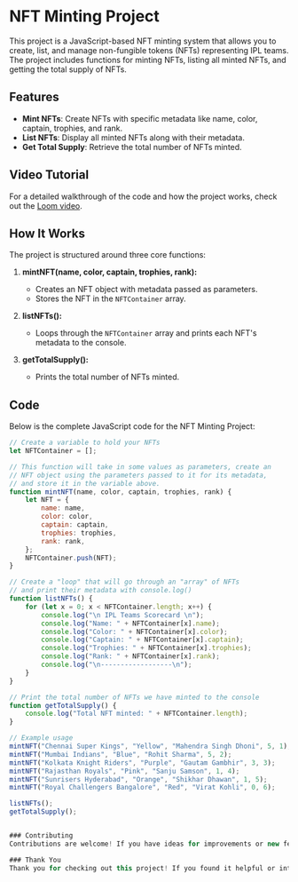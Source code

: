 

# NFT Minting Project

This project is a JavaScript-based NFT minting system that allows you to create, list, and manage non-fungible tokens (NFTs) representing IPL teams. The project includes functions for minting NFTs, listing all minted NFTs, and getting the total supply of NFTs.

## Features

- **Mint NFTs**: Create NFTs with specific metadata like name, color, captain, trophies, and rank.
- **List NFTs**: Display all minted NFTs along with their metadata.
- **Get Total Supply**: Retrieve the total number of NFTs minted.

## Video Tutorial

For a detailed walkthrough of the code and how the project works, check out the [Loom video](https://www.loom.com/share/0f79a646168e4416834896675ea2e3d4?sid=cd113114-da2d-4d9d-baaa-4209012e413a).

## How It Works

The project is structured around three core functions:

1. **mintNFT(name, color, captain, trophies, rank):** 
   - Creates an NFT object with metadata passed as parameters.
   - Stores the NFT in the `NFTContainer` array.

2. **listNFTs():**
   - Loops through the `NFTContainer` array and prints each NFT's metadata to the console.

3. **getTotalSupply():**
   - Prints the total number of NFTs minted.

## Code

Below is the complete JavaScript code for the NFT Minting Project:

```javascript
// Create a variable to hold your NFTs
let NFTContainer = [];

// This function will take in some values as parameters, create an
// NFT object using the parameters passed to it for its metadata, 
// and store it in the variable above.
function mintNFT(name, color, captain, trophies, rank) {
    let NFT = {
        name: name,
        color: color,
        captain: captain,
        trophies: trophies,
        rank: rank,
    };
    NFTContainer.push(NFT);
}

// Create a "loop" that will go through an "array" of NFTs
// and print their metadata with console.log()
function listNFTs() {
    for (let x = 0; x < NFTContainer.length; x++) {
        console.log("\n IPL Teams Scorecard \n");
        console.log("Name: " + NFTContainer[x].name);
        console.log("Color: " + NFTContainer[x].color);
        console.log("Captain: " + NFTContainer[x].captain);
        console.log("Trophies: " + NFTContainer[x].trophies);
        console.log("Rank: " + NFTContainer[x].rank);
        console.log("\n------------------\n");
    }
}

// Print the total number of NFTs we have minted to the console
function getTotalSupply() {
    console.log("Total NFT minted: " + NFTContainer.length);
}

// Example usage
mintNFT("Chennai Super Kings", "Yellow", "Mahendra Singh Dhoni", 5, 1);
mintNFT("Mumbai Indians", "Blue", "Rohit Sharma", 5, 2);
mintNFT("Kolkata Knight Riders", "Purple", "Gautam Gambhir", 3, 3);
mintNFT("Rajasthan Royals", "Pink", "Sanju Samson", 1, 4);
mintNFT("Sunrisers Hyderabad", "Orange", "Shikhar Dhawan", 1, 5);
mintNFT("Royal Challengers Bangalore", "Red", "Virat Kohli", 0, 6);

listNFTs();
getTotalSupply();


### Contributing
Contributions are welcome! If you have ideas for improvements or new features, feel free to fork the repository and submit a pull request. Let's make this project even better together!

### Thank You
Thank you for checking out this project! If you found it helpful or interesting, please consider giving it a star on GitHub. Your support is greatly appreciated!
